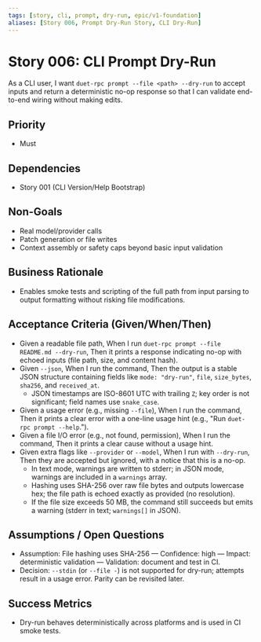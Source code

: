 ```yaml
---
tags: [story, cli, prompt, dry-run, epic/v1-foundation]
aliases: [Story 006, Prompt Dry-Run Story, CLI Dry-Run]
---
```


# Story 006: CLI Prompt Dry-Run

As a CLI user, I want `duet-rpc prompt --file <path> --dry-run` to accept inputs and return a deterministic no-op response so that I can validate end-to-end wiring without making edits.

## Priority
- Must

## Dependencies
- Story 001 (CLI Version/Help Bootstrap)

## Non-Goals
- Real model/provider calls
- Patch generation or file writes
- Context assembly or safety caps beyond basic input validation

## Business Rationale
- Enables smoke tests and scripting of the full path from input parsing to output formatting without risking file modifications.

## Acceptance Criteria (Given/When/Then)
- Given a readable file path, When I run `duet-rpc prompt --file README.md --dry-run`, Then it prints a response indicating no-op with echoed inputs (file path, size, and content hash).
- Given `--json`, When I run the command, Then the output is a stable JSON structure containing fields like `mode: "dry-run"`, `file`, `size_bytes`, `sha256`, and `received_at`.
  - JSON timestamps are ISO-8601 UTC with trailing `Z`; key order is not significant; field names use `snake_case`.
- Given a usage error (e.g., missing `--file`), When I run the command, Then it prints a clear error with a one-line usage hint (e.g., "Run `duet-rpc prompt --help`.").
- Given a file I/O error (e.g., not found, permission), When I run the command, Then it prints a clear cause without a usage hint.
- Given extra flags like `--provider` or `--model`, When I run with `--dry-run`, Then they are accepted but ignored, with a notice that this is a no-op.
  - In text mode, warnings are written to stderr; in JSON mode, warnings are included in a `warnings` array.
  - Hashing uses SHA-256 over raw file bytes and outputs lowercase hex; the file path is echoed exactly as provided (no resolution).
  - If the file size exceeds 50 MB, the command still succeeds but emits a warning (stderr in text; `warnings[]` in JSON).

## Assumptions / Open Questions
- Assumption: File hashing uses SHA-256 — Confidence: high — Impact: deterministic validation — Validation: document and test in CI.
- Decision: `--stdin` (or `--file -`) is not supported for dry-run; attempts result in a usage error. Parity can be revisited later.

## Success Metrics
- Dry-run behaves deterministically across platforms and is used in CI smoke tests.
